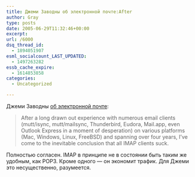```yaml
---
title: Джеми Заводны об электронной почте:After
author: Gray
type: posts
date: 2005-06-29T11:32:46+00:00
excerpt:
url: /6000
dsq_thread_id:
  - 1894051907
esml_socialcount_LAST_UPDATED:
  - 1497263282
essb_cache_expire:
  - 1614853858
categories:
  - Uncategorized

---
```








Джеми Заводны <a href="http://jeremy.zawodny.com/blog/archives/004841.html" target="_blank">об электронной почте</a>:

> After a long drawn out experience with numerous email clients (mutt/isync, mutt/mailsync, Thunderbird, Eudora, Mail.app, even Outlook Express in a moment of desperation) on various platforms (Mac, Windows, Linux, FreeBSD) and spanning over four years, I&#8217;ve come to the inevitable conclusion that all IMAP clients suck.

Полностью согласен. IMAP в принципе не в состоянии быть таким же удобным, как POP3. Кроме одного &#8212; он экономит трафик. Для Джеми это несущественно, разумеется.